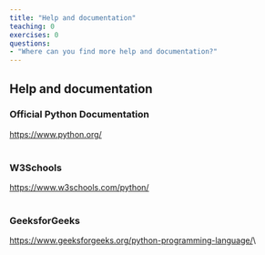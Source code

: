 ```yaml
---
title: "Help and documentation"
teaching: 0
exercises: 0
questions:
- "Where can you find more help and documentation?"
---
```

## Help and documentation

### Official Python Documentation
<a href="https://www.python.org/" target="_blank">https://www.python.org/</a>\
<br/>

### W3Schools
<a href="https://www.w3schools.com/python/" target="_blank">https://www.w3schools.com/python/</a>\
<br/>

### GeeksforGeeks
<a href="https://www.geeksforgeeks.org/python-programming-language/" target="_blank">https://www.geeksforgeeks.org/python-programming-language/</a>\

<br/>
